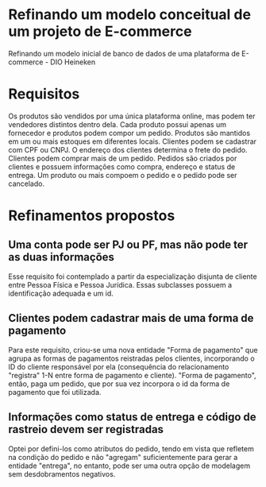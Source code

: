 # Refinando um modelo conceitual de um projeto de E-commerce
Refinando um modelo inicial de banco de dados de uma plataforma de E-commerce - DIO Heineken 

# Requisitos
Os produtos são vendidos por uma única plataforma online, mas podem ter vendedores distintos dentro dela. Cada produto possui apenas um fornecedor e produtos podem compor um pedido. Produtos são mantidos em um ou mais estoques em diferentes locais.
Clientes podem se cadastrar com CPF ou CNPJ. O endereço dos clientes determina o frete do pedido. Clientes podem comprar mais de um pedido.
Pedidos são criados por clientes e possuem informações como compra, endereço e status de entrega. Um produto ou mais compoem o pedido e o pedido pode ser cancelado.

# Refinamentos propostos
## Uma conta pode ser PJ ou PF, mas não pode ter as duas informações
Esse requisito foi contemplado a partir da especialização disjunta de cliente entre Pessoa Física e Pessoa Jurídica. Essas subclasses possuem a identificação adequada e um id.
## Clientes podem cadastrar mais de uma forma de pagamento
Para este requisito, criou-se uma nova entidade "Forma de pagamento" que agrupa as formas de pagamentos reistradas pelos clientes, incorporando o ID do cliente responsável por ela (consequência do relacionamento "registra" 1-N entre forma de pagamento e cliente). "Forma de pagamento", então, paga um pedido, que por sua vez incorpora o id da forma de pagamento que foi utilizada.
## Informações como status de entrega e código de rastreio devem ser registradas
Optei por defini-los como atributos do pedido, tendo em vista que refletem na condição do pedido e não "agregam" suficientemente para gerar a entidade "entrega", no entanto, pode ser uma outra opção de modelagem sem desdobramentos negativos.
